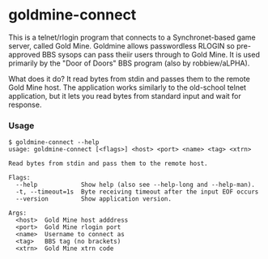 # goldmine-connect

This is a telnet/rlogin program that connects to a Synchronet-based game server, called Gold Mine. Goldmine allows passwordless RLOGIN so pre-approved BBS sysops can pass theiir users through to Gold Mine. It is used primarily by the "Door of Doors" BBS program (also by robbiew/aLPHA).

What does it do? It read bytes from stdin and passes them to the remote Gold Mine host. The application works similarly to the old-school telnet application, but it lets you read bytes from standard input and wait for response.

### Usage

```
$ goldmine-connect --help
usage: goldmine-connect [<flags>] <host> <port> <name> <tag> <xtrn>

Read bytes from stdin and pass them to the remote host.

Flags:
  --help            Show help (also see --help-long and --help-man).
  -t, --timeout=1s  Byte receiving timeout after the input EOF occurs
  --version         Show application version.

Args:
  <host>  Gold Mine host adddress
  <port>  Gold Mine rlogin port
  <name>  Username to connect as
  <tag>   BBS tag (no brackets)
  <xtrn>  Gold Mine xtrn code
```
